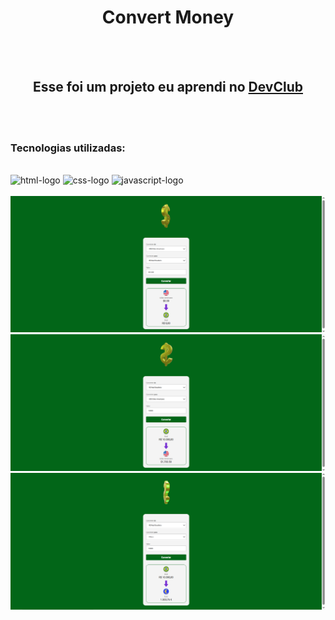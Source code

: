 <h1 align="center">Convert Money</h1>

<br>
<br>

<h2 align="center">Esse foi um projeto eu aprendi no <a href="https://rodolfomori.com.br/devclub">DevClub</a></h2>

<br>
<br>

<h3>Tecnologias utilizadas:</h3>
<br>

<img src="https://img.shields.io/badge/HTML5-E34F26?style=for-the-badge&logo=html5&logoColor=white" alt="html-logo"/>
<img src="https://img.shields.io/badge/CSS3-1572B6?style=for-the-badge&logo=css3&logoColor=white" alt="css-logo"/>
<img src="https://img.shields.io/badge/JavaScript-F7DF1E?style=for-the-badge&logo=javascript&logoColor=black" alt="javascript-logo"/>

<br>
<br>

<img src="https://github.com/viniciuscruz11/CONVERSOR-DE-MOEDA/blob/main/assets/DOLAR%20PARA%20REAL.png?raw=true">
<img src="https://github.com/viniciuscruz11/CONVERSOR-DE-MOEDA/blob/main/assets/REAL%20PARA%20DOLAR.png?raw=true">
<img src="https://github.com/viniciuscruz11/CONVERSOR-DE-MOEDA/blob/main/assets/REAL%20PARA%20EURO.png?raw=true">
